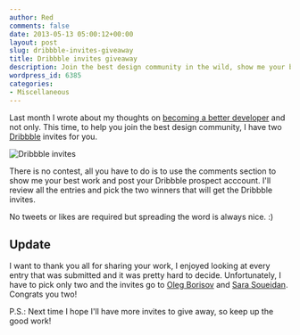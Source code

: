 ```yaml
---
author: Red
comments: false
date: 2013-05-13 05:00:12+00:00
layout: post
slug: dribbble-invites-giveaway
title: Dribbble invites giveaway
description: Join the best design community in the wild, show me your best work and you can win a Dribbble invite.
wordpress_id: 6385
categories:
- Miscellaneous
---
```


Last month I wrote about my thoughts on [becoming a better developer](http://www.red-team-design.com/becoming-a-better-developer) and not only. This time, to help you join the best design community, I have two [Dribbble](http://dribbble.com/catalinred) invites for you.

![Dribbble invites](http://www.red-team-design.com/wp-content/uploads/2013/05/dribbble-invites.jpg)

<!-- more -->

There is no contest, all you have to do is to use the comments section to show me your best work and post your Dribbble prospect acccount. I'll review all the entries and pick the two winners that will get the Dribbble invites.

No tweets or likes are required but spreading the word is always nice. :)


## Update

I want to thank you all for sharing your work, I enjoyed looking at every entry that was submitted and it was pretty hard to decide. Unfortunately, I have to pick only two and the invites go to [Oleg Borisov](http://dribbble.com/zaytar) and [Sara Soueidan](http://dribbble.com/sarasoueidan). Congrats you two!

P.S.: Next time I hope I'll have more invites to give away, so keep up the good work!